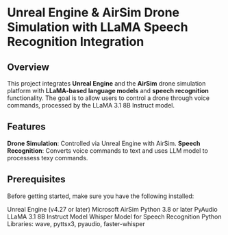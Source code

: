 # Unreal Engine & AirSim Drone Simulation with LLaMA Speech Recognition Integration #
## Overview ##
This project integrates __Unreal Engine__ and the __AirSim__ drone simulation platform with __LLaMA-based language models__ and __speech recognition__ functionality. 
The goal is to allow users to control a drone through voice commands, processed by the LLaMA 3.1 8B Instruct model.

## Features ##
__Drone Simulation__: Controlled via Unreal Engine with AirSim.
__Speech Recognition__: Converts voice commands to text and uses LLM model to processess texy commands.

## Prerequisites ##
Before getting started, make sure you have the following installed:

Unreal Engine (v4.27 or later)
Microsoft AirSim
Python 3.8 or later
PyAudio
LLaMA 3.1 8B Instruct Model
Whisper Model for Speech Recognition
Python Libraries: wave, pyttsx3, pyaudio, faster-whisper
